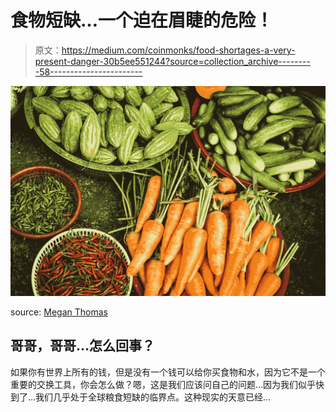 # 食物短缺…一个迫在眉睫的危险！

> 原文：<https://medium.com/coinmonks/food-shortages-a-very-present-danger-30b5ee551244?source=collection_archive---------58----------------------->

![](img/267293aca97bb4133e85bf3a5b23ed7c.png)

source: [Megan Thomas](https://unsplash.com/@organicdesignco)

## 哥哥，哥哥…怎么回事？

如果你有世界上所有的钱，但是没有一个钱可以给你买食物和水，因为它不是一个重要的交换工具，你会怎么做？嗯，这是我们应该问自己的问题…因为我们似乎快到了…我们几乎处于全球粮食短缺的临界点。这种现实的天意已经…